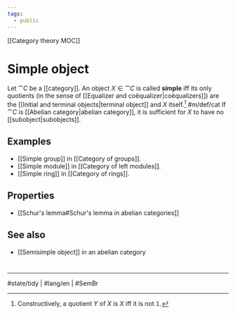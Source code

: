 ```yaml
---
tags:
  - public
---
```

[[Category theory MOC]]
# Simple object

Let $\cat C$ be a [[category]].
An object $X \in \cat C$ is called **simple** iff its only quotients (in the sense of [[Equalizer and coëqualizer|coëqualizers]]) are the [[Initial and terminal objects|terminal object]] and $X$ itself.[^1] #m/def/cat
If $\cat C$ is [[Abelian category|abelian category]],
it is sufficient for $X$ to have no [[subobject|subobjects]].

## Examples

- [[Simple group]] in [[Category of groups]].
- [[Simple module]] in [[Category of left modules]].
- [[Simple ring]] in [[Category of rings]].

## Properties

- [[Schur's lemma#Schur's lemma in abelian categories]]

## See also

- [[Semisimple object]] in an abelian category

#
---
#state/tidy | #lang/en | #SemBr

[^1]: Constructively, a quotient $Y$ of $X$ is $X$ iff it is not $\mathbb{1}$.
